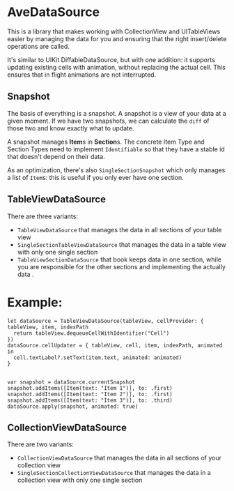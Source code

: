 # AveDataSource

This is a library that makes working with CollectionView and UITableViews easier by managing the data for you and ensuring that the right insert/delete operations are called.

It's similar to UIKit DiffableDataSource, but with one addition: it supports updating existing cells with animation, without replacing the actual cell. This ensures that in flight animations are not interrupted.


## Snapshot

The basis of everything is a snapshot. A snapshot is a view of your data at a given moment. If we have two snapshots, we can calculate the `diff` of those two and know exactly what to update.

A snapshot manages **Item**s  in **Section**s. The concrete Item Type and Section Types need to implement `Identifiable` so that they have a stable id that doesn't depend on their data.

As an optimization, there's also `SingleSectionSnapshot` which only manages a list of `Item`s: this is useful if you only ever have one section.


## TableViewDataSource

There are three variants:

- `TableViewDataSource` that manages the data in all sections of your table view
- `SingleSectionTableViewDataSource` that manages the data in a table view with only one single section
- `TableViewSectionDataSource` that book keeps data in one section, while you are responsible for the other sections and implementing the actually data .


# Example:

```
let dataSource = TableViewDataSource(tableView, cellProvider: { tableView, item, indexPath
  return tableView.dequeueCellWithIdentifier("Cell")
})
dataSource.cellUpdater = { tableView, cell, item, indexPath, animated in
  cell.textLabel?.setText(item.text, animated: animated)
}


var snapshot = dataSource.currentSnapshot
snapshot.addItems([Item(text: "Item 1")], to: .first)
snapshot.addItems([Item(text: "Item 2")], to: .first)
snapshot.addItems([Item(text: "Item 3")], to: .third)
dataSource.apply(snapshot, animated: true)

```
 
 ## CollectionViewDataSource
 
 There are two variants:
 
 - `CollectionViewDataSource` that manages the data in all sections of your collection view
 - `SingleSectionCollectionViewDataSource` that manages the data in a collection view with only one single section
